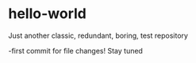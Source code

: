 # hello-world
Just another classic, redundant, boring, test repository

-first commit for file changes! Stay tuned
